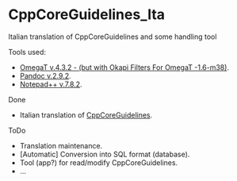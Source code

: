 # CppCoreGuidelines_Ita
Italian translation of CppCoreGuidelines and some handling tool

Tools used:

* [OmegaT v.4.3.2 - (but with Okapi Filters For OmegaT -1.6-m38)](https://omegat.org).
* [Pandoc v.2.9.2](https://pandoc.org).
* [Notepad++ v.7.8.2](https://notepad-plus-plus.org).


Done

* Italian translation of [CppCoreGuidelines](https://github.com/isocpp/CppCoreGuidelines).

ToDo

* Translation maintenance.
* [Automatic] Conversion into SQL format (database).
* Tool (app?) for read/modify CppCoreGuidelines.
* ...
